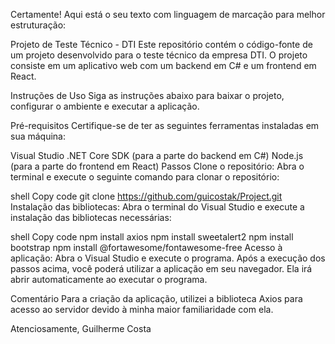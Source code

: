 
Certamente! Aqui está o seu texto com linguagem de marcação para melhor estruturação:

Projeto de Teste Técnico - DTI
Este repositório contém o código-fonte de um projeto desenvolvido para o teste técnico da empresa DTI. O projeto consiste em um aplicativo web com um backend em C# e um frontend em React.

Instruções de Uso
Siga as instruções abaixo para baixar o projeto, configurar o ambiente e executar a aplicação.

Pré-requisitos
Certifique-se de ter as seguintes ferramentas instaladas em sua máquina:

Visual Studio
.NET Core SDK (para a parte do backend em C#)
Node.js (para a parte do frontend em React)
Passos
Clone o repositório: Abra o terminal e execute o seguinte comando para clonar o repositório:

shell
Copy code
git clone https://github.com/guicostak/Project.git
Instalação das bibliotecas: Abra o terminal do Visual Studio e execute a instalação das bibliotecas necessárias:

shell
Copy code
npm install axios
npm install sweetalert2
npm install bootstrap
npm install @fortawesome/fontawesome-free
Acesso à aplicação: Abra o Visual Studio e execute o programa. Após a execução dos passos acima, você poderá utilizar a aplicação em seu navegador. Ela irá abrir automaticamente ao executar o programa.

Comentário
Para a criação da aplicação, utilizei a biblioteca Axios para acesso ao servidor devido à minha maior familiaridade com ela.

Atenciosamente,
Guilherme Costa

